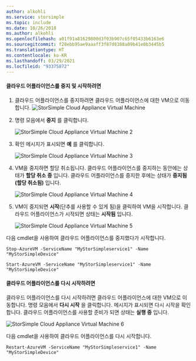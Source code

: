 ```yaml
---
author: alkohli
ms.service: storsimple
ms.topic: include
ms.date: 10/26/2018
ms.author: alkohli
ms.openlocfilehash: a01f91a81629800d3f03b907c65f05433b6163e6
ms.sourcegitcommit: f28ebb95ae9aaaff3f87d8388a09b41e0b3445b5
ms.translationtype: HT
ms.contentlocale: ko-KR
ms.lasthandoff: 03/29/2021
ms.locfileid: "93375872"
---
```

#### <a name="to-stop-and-start-a-cloud-appliance"></a>클라우드 어플라이언스를 중지 및 시작하려면

1. 클라우드 어플라이언스를 중지하려면 클라우드 어플라이언스에 대한 VM으로 이동합니다.
    ![StorSimple Cloud Appliance Virtual Machine](./media/storsimple-8000-stop-restart-cloud-appliance/sca-stop-restart1.png)

2. 명령 모음에서 **중지** 를 클릭합니다.

    ![StorSimple Cloud Appliance Virtual Machine 2](./media/storsimple-8000-stop-restart-cloud-appliance/sca-stop-restart2.png)

3. 확인 메시지가 표시되면 **예** 를 클릭합니다.

    ![StorSimple Cloud Appliance Virtual Machine 3](./media/storsimple-8000-stop-restart-cloud-appliance/sca-stop-restart3.png)

4. VM을 중지하면 할당 취소됩니다. 클라우드 어플라이언스를 중지하는 동안에는 상태가 **할당 취소 중** 입니다. 클라우드 어플라이언스를 중지한 후에는 상태가 **중지됨(할당 취소됨)** 입니다.

    ![StorSimple Cloud Appliance Virtual Machine 4](./media/storsimple-8000-stop-restart-cloud-appliance/sca-stop-restart4.png)

5. VM이 중지되면 **시작**(단추를 사용할 수 있게 됨)을 클릭하여 VM을 시작합니다. 클라우드 어플라이언스가 시작되면 상태는 **시작됨** 입니다.

    ![StorSimple Cloud Appliance Virtual Machine 5](./media/storsimple-8000-stop-restart-cloud-appliance/sca-stop-restart5.png)

다음 cmdlet을 사용하여 클라우드 어플라이언스를 중지했다가 시작합니다.

`Stop-AzureVM -ServiceName "MyStorSimpleservice1" -Name "MyStorSimpleDevice"`

`Start-AzureVM -ServiceName "MyStorSimpleservice1" -Name "MyStorSimpleDevice"`

#### <a name="to-restart-a-cloud-appliance"></a>클라우드 어플라이언스를 다시 시작하려면

클라우드 어플라이언스를 다시 시작하려면 클라우드 어플라이언스에 대한 VM으로 이동합니다. 명령 모음에서 **다시 시작** 을 클릭합니다. 메시지가 표시되면 다시 시작을 확인합니다. 클라우드 어플라이언스를 사용할 준비가 되면 상태는 **실행 중** 입니다.

![StorSimple Cloud Appliance Virtual Machine 6](./media/storsimple-8000-stop-restart-cloud-appliance/sca-stop-restart6.png)

다음 cmdlet을 사용하여 클라우드 어플라이언스를 다시 시작합니다.

`Restart-AzureVM -ServiceName "MyStorSimpleservice1" -Name "MyStorSimpleDevice"`

